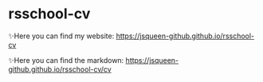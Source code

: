 # rsschool-cv

✨Here you can find my website: https://jsqueen-github.github.io/rsschool-cv

✨Here you can find the markdown: https://jsqueen-github.github.io/rsschool-cv/cv

